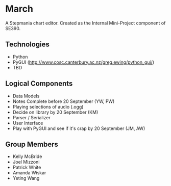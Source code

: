 March
=====

A Stepmania chart editor. Created as the Internal Mini-Project component of SE390.

Technologies
------------

- Python
- PyGUI (http://www.cosc.canterbury.ac.nz/greg.ewing/python_gui/)
- TBD

Logical Components
------------------

- Data Models
 - Notes Complete before 20 September (YW, PW)
- Playing selections of audio (.ogg)
 - Decide on library by 20 September (KM)
- Parser / Serializer
- User Interface
 - Play with PyGUI and see if it's crap by 20 September (JM, AW)

Group Members
-------------

- Kelly McBride
- Joel Mizzoni
- Patrick White
- Amanda Wiskar
- Yeting Wang
